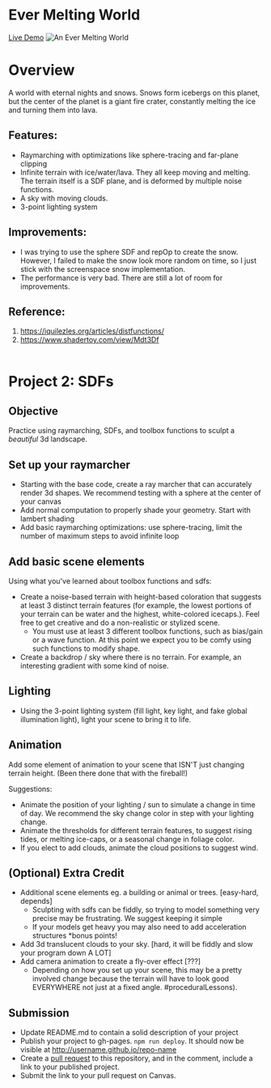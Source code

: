 # Ever Melting World
[Live Demo](https://leo-cggt.github.io/hw02-landscape/)
![An Ever Melting World](img/demo.gif)   

# Overview
A world with eternal nights and snows. Snows form icebergs on this planet, but the center of the planet is a giant fire crater, constantly melting the ice and turning them into lava. 

## Features: 
* Raymarching with optimizations like sphere-tracing and far-plane clipping
* Infinite terrain with ice/water/lava. They all keep moving and melting. The terrain itself is a SDF plane, and is deformed by multiple noise functions. 
* A sky with moving clouds.
* 3-point lighting system

## Improvements:
* I was trying to use the sphere SDF and repOp to create the snow. However, I failed to make the snow look more random on time, so I just stick with the screenspace snow implementation. 
* The performance is very bad. There are still a lot of room for improvements.

## Reference:
1. https://iquilezles.org/articles/distfunctions/
2. https://www.shadertoy.com/view/Mdt3Df
<br /><br />

# Project 2: SDFs

## Objective

Practice using raymarching, SDFs, and toolbox functions to sculpt a *beautiful* 3d landscape. 

## Set up your raymarcher

* Starting with the base code, create a ray marcher that can accurately render 3d shapes. We recommend testing with a sphere at the center of your canvas
* Add normal computation to properly shade your geometry. Start with lambert shading
* Add basic raymarching optimizations: use sphere-tracing, limit the number of maximum steps to avoid infinite loop

## Add basic scene elements

Using what you've learned about toolbox functions and sdfs:
* Create a noise-based terrain with height-based coloration that suggests at least 3 distinct terrain features (for example, the lowest portions of your terrain can be water and the highest, white-colored icecaps.). Feel free to get creative and do a non-realistic or stylized scene.
    * You must use at least 3 different toolbox functions, such as bias/gain or a wave function. At this point we expect you to be comfy using such functions to modify shape.
* Create a backdrop / sky where there is no terrain. For example, an interesting gradient with some kind of noise.

## Lighting

* Using the 3-point lighting system (fill light, key light, and fake global illumination light), light your scene to bring it to life.

## Animation
Add some element of animation to your scene that ISN'T just changing terrain height. (Been there done that with the fireball!)

Suggestions:
* Animate the position of your lighting / sun to simulate a change in time of day. We recommend the sky change color in step with your lighting change.
* Animate the thresholds for different terrain features, to suggest rising tides, or melting ice-caps, or a seasonal change in foliage color. 
* If you elect to add clouds, animate the cloud positions to suggest wind.

## (Optional) Extra Credit

* Additional scene elements eg. a building or animal or trees. [easy-hard, depends]
   * Sculpting with sdfs can be fiddly, so trying to model something very precise may be frustrating. We suggest keeping it simple
   * If your models get heavy you may also need to add acceleration structures *bonus points!
* Add 3d translucent clouds to your sky. [hard, it will be fiddly and slow your program down A LOT]
* Add camera animation to create a fly-over effect [???]
   * Depending on how you set up your scene, this may be a pretty involved change because the terrain will have to look good EVERYWHERE not just at a fixed angle. #proceduralLessons).

## Submission

- Update README.md to contain a solid description of your project
- Publish your project to gh-pages. `npm run deploy`. It should now be visible at http://username.github.io/repo-name
- Create a [pull request](https://help.github.com/articles/creating-a-pull-request/) to this repository, and in the comment, include a link to your published project.
- Submit the link to your pull request on Canvas.

